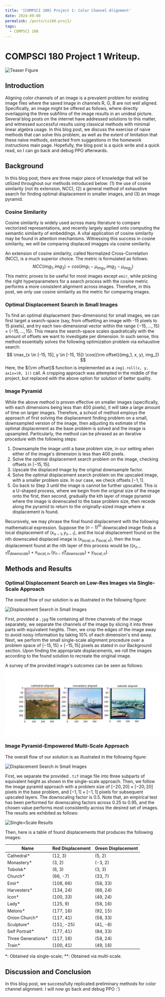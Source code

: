 ```yaml
---
title: '[COMPSCI 180] Project 1: Color Channel Alignment'
date: 2024-09-08
permalink: /posts/cs180-proj1/
tags:
  - COMPSCI 180
---
```


# COMPSCI 180 Project 1 Writeup.
![Teaser Figure](/post_assets/cs180/proj1/large_scale_aligned.png)

## Introduction
Aligning color channels of an image is a prevalent problem for existing image files where the saved image in channels R, G, B are not well aligned. Specifically, an image might be offered as follows, where directly overlapping the three subfilms of the image results in an unideal picture.
Several blog posts on the internet have addressed solutions to this matter, and witnessed successful results using classical methods with minimal linear algebra usage. In this blog post, we discuss the exercise of naive methods that can solve this problem, as well as the extent of limitation that these naive methods, extracted from suggestions in the homework instructions main page. Hopefully, the blog post is a quick write and a quick read, so I can go back and debug PPO afterwards.

## Background
In this blog post, there are three major piece of knowledge that will be utilized throughout our methods introduced below: (1) the use of cosine similarity (not its extension, NCC), (2) a general method of exhaustive search for finding optimal displacement in smaller images, and (3) an image pyramid.

### Cosine Similarity
Cosine similarity is widely used across many literature to compare vectorized representations, and recently largely applied onto computing the semantic similarity of embeddings. A vital application of cosine similarity may be found in attention mechanisms. Witnessing this success in cosine similarity, we will be comparing displaced imagges via cosine similarity.

An extension of cosine similarity, called Normalized Cross-Correlation (NCC), is a much superior choice. The metric is formulated as follows:
$$NCC(img_1, img_2) = cos(img_1 - \mu_{img_1}, img_2 - \mu_{img_2})$$
This metric proves to be useful for most images except `emir`, while picking the right hyperparameters for a search process with the cosine metric performs a more consistent alignment across images. Therefore, in this post, we only use cosine similarity as the metric for comparing images.

### Optimal Displacement Search in Small Images
To find an optimal displacement (two-dimensions) for small images, we can first target a search-space (say, from offsetting an image with -15 pixels to 15 pixels), and try each two-dimensional vector within the range $\{-15, \dots, 15\} \times \{-15, \dots, 15\}$. This means the search-space scales quadratically with the amount of offsets we want to investigate per dimension.
In such sense, this method essentially solves the following optimization problem via exhaustive search:
$$
  \max_{x \in [-15, 15], y \in [-15, 15]} \cos({\rm offset}(img_1, x, y), img_2)
$$
Here, the ${\rm offset}$ function is implemented as a `img1.roll(x, y, axis=(0, 1))` call. A cropping approach was attempted in the middle of the project, but replaced with the above option for solution of better quality.

### Image Pyramid
While the above method is proven effective on smaller images (specifically, with each dimensions being less than 400 pixels), it will take a large amount of time on larger images. Therefore, a school of method employs the approach of first solving the displacement finding problem on a small, downsampled version of the image, then adjusting its estimate of the optimal displacement as the base problem is solved and the image is upsampled. Particularly, the method can be phrased as an iterative procedure with the following steps:
1. Downsample the image until a base problem size, in our setting when either of the image's dimension is less than 400 pixels.
2. Solve the optimal displacement search problem on the image, checking offsets in $[-15, 15]$.
3. Upscale the displaced image by the original downsample factor.
4. Solve the optimal displacement search problem on the upscaled image, with a smaller problem size. In our case, we check offsets $[-1, 1]$.
5. Go back to Step 3 until the image is cannot be further upscaled.
This is a U-shaped process, where we begin from the original size of the image onto the first, then second, gradually the kth layer of image pyramid where the image is downscaled to the base problem size, then recede along the pyramid to return to the originally-sized image where a displacement is found.

Recursively, we may phrase the final found displacement with the following mathematical expression. Suppose the $(n-1)^{th}$ downscaled image finds a local displacement of $(x_{n-1}, y_{n-1})$, and the local displacement found on the nth downscaled displaced image is $(x_{local, n}, y_{local, n})$, then the true displacement found at the nth layer of this process would be $\left((x_{n-1} / f_{downscale}) + x_{local, n}, (y_{n-1} / f_{downscale}) + y_{local, n}\right)$.

## Methods and Results
### Optimal Displacement Search on Low-Res Images via Single-Scale Approach
The overall flow of our solution is as illustrated in the following figure:

![Displacement Search in Small Images](/post_assets/cs180/proj1/Slide1.PNG)

First, provided a `.jpg` file containing all three channels of the image separately, we separate the channels of the image by slicing it into three parts with equivalent heights. Then, we crop the edges of the image away to avoid noisy information by taking $10\%$ of each dimension's end away. Next, we perform the small single-scale alignment procedure over a problem space of $[-15, 15] \times [-15, 15]$ pixels as stated in our Background section. Upon finding the appropriate displacements, we roll the images according to the found solution to recreate the original image.

A survey of the provided image's outcomes can be seen as follows:

![Single=Scale Results](/post_assets/cs180/proj1/small_scale_aligned.png)

### Image Pyramid-Empowered Multi-Scale Approach
The overall flow of our solution is as illustrated in the following figure:

![Displacement Search in Small Images](/post_assets/cs180/proj1/Slide2.PNG)

First, we separate the provided `.tif` image file into three subparts of equivalent height as shown in the single-scale approach. Then, we follow the image pyramid approach with a problem size of $[-20, 20] \times [-20, 20]$ pixels in the base problem, and $[-1, 1] \times [-1, 1]$ pixels for subsequent upscaled layers. The downscaling factor is $0.5$. Note that, an empirical test has been performed for downscaling factors across $0.25$ to $0.95$, and the chosen value performs most consistently across the desired set of images.
The results are exhibited as follows:

![Single=Scale Results](/post_assets/cs180/proj1/large_scale_aligned.png)

Then, here is a table of found displacements that produces the following images:

| Name | Red Displacement | Green Displacement |
| -------- | ------- | ------- |
| Cathedral* | (12, 3) | (5, 2) |
| Monastery* | (3, 2) | (-3, 2) |
| Tobolsk* | (6, 3) | (3, 3) |
| Church* | (66, -7) | (33, 7) |
| Emir* | (108, 66) | (58, 33) |
| Harvesters* | (134, 24) | (66, 24) |
| Icon* | (100, 33) | (49, 24) |
| Lady* | (125, 9) | (58, 16) |
| Melons* | (177, 16) | (92, 15) |
| Onion Church* | (117, 41) | (58, 33) |
| Sculpture* | (151, -25) | (41, -8) |
| Self Portrait* | (177, 41) | (84, 33) |
| Three Generations* | (117, 16) | (58, 24) |
| Train* | (100, 41) | (49, 16) |

*: Obtained via single-scale; **: Obtained via multi-scale.

## Discussion and Conclusion
In this blog post, we successfully replicated preliminary methods for color channel alignment. I will now go back and debug PPO :')

<!-- 
  Overall things to write about:
  1. Introduction
  2. Review of Techniques
  - NCC
  - Exhaustive Search
  - Image pyramid
  3. Methods
  - All pipeline
  4. Results
  - Resulting Images
  - Hyperparameters used
  5. Conclusion and discussion
 -->
